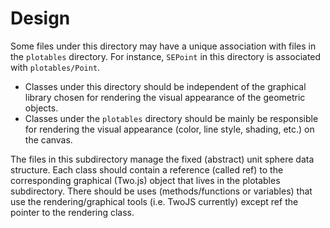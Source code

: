 # Design

Some files under this directory may have a unique association with files in the `plotables` directory.
For instance, `SEPoint` in this directory is associated with `plotables/Point`.

- Classes under this directory should be independent of the graphical library chosen for rendering the visual appearance of the geometric objects.
- Classes under the `plotables` directory should be mainly be responsible for rendering the visual appearance (color, line style, shading, etc.) on the canvas.

The files in this subdirectory manage the fixed (abstract) unit sphere data structure. Each class should contain a reference (called ref) to the corresponding graphical (Two.js) object that lives in the plotables subdirectory. There should be uses (methods/functions or variables) that use the rendering/graphical tools (i.e. TwoJS currently) except ref the pointer to the rendering class.
